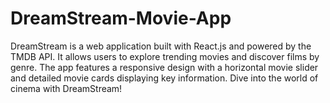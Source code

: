 # DreamStream-Movie-App
DreamStream is a web application built with React.js and powered by the TMDB API. It allows users to explore trending movies and discover films by genre. The app features a responsive design with a horizontal movie slider and detailed movie cards displaying key information. Dive into the world of cinema with DreamStream!
